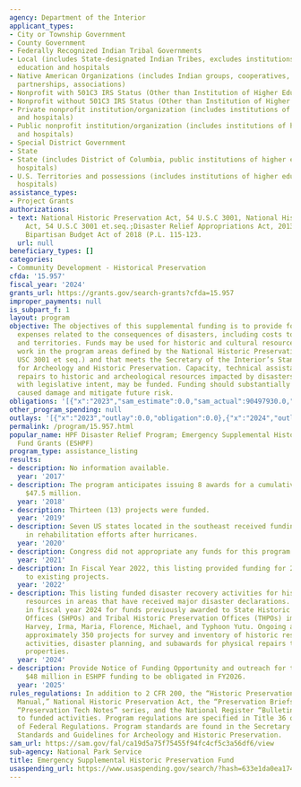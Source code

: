 ```yaml
---
agency: Department of the Interior
applicant_types:
- City or Township Government
- County Government
- Federally Recognized Indian Tribal Governments
- Local (includes State-designated Indian Tribes, excludes institutions of higher
  education and hospitals
- Native American Organizations (includes Indian groups, cooperatives, corporations,
  partnerships, associations)
- Nonprofit with 501C3 IRS Status (Other than Institution of Higher Education)
- Nonprofit without 501C3 IRS Status (Other than Institution of Higher Education)
- Private nonprofit institution/organization (includes institutions of higher education
  and hospitals)
- Public nonprofit institution/organization (includes institutions of higher education
  and hospitals)
- Special District Government
- State
- State (includes District of Columbia, public institutions of higher education and
  hospitals)
- U.S. Territories and possessions (includes institutions of higher education and
  hospitals)
assistance_types:
- Project Grants
authorizations:
- text: National Historic Preservation Act, 54 U.S.C 3001, National Historic Preservation
    Act, 54 U.S.C 3001 et.seq.;Disaster Relief Appropriations Act, 2013 (P.L. 113-2);
    Bipartisan Budget Act of 2018 (P.L. 115-123.
  url: null
beneficiary_types: []
categories:
- Community Development - Historical Preservation
cfda: '15.957'
fiscal_year: '2024'
grants_url: https://grants.gov/search-grants?cfda=15.957
improper_payments: null
is_subpart_f: 1
layout: program
objective: The objectives of this supplemental funding is to provide for necessary
  expenses related to the consequences of disasters, including costs to States, Tribes,
  and territories. Funds may be used for historic and cultural resource preservation
  work in the program areas defined by the National Historic Preservation Act (54
  USC 3001 et seq.) and that meets the Secretary of the Interior’s Standards and Guidelines
  for Archeology and Historic Preservation. Capacity, technical assistance, and emergency
  repairs to historic and archeological resources impacted by disasters, consistent
  with legislative intent, may be funded. Funding should substantially mitigate disaster
  caused damage and mitigate future risk.
obligations: '[{"x":"2023","sam_estimate":0.0,"sam_actual":90497930.0,"usa_spending_actual":0.0},{"x":"2024","sam_estimate":0.0,"sam_actual":0.0,"usa_spending_actual":-303103.41},{"x":"2025","sam_estimate":0.0,"sam_actual":0.0,"usa_spending_actual":0.0}]'
other_program_spending: null
outlays: '[{"x":"2023","outlay":0.0,"obligation":0.0},{"x":"2024","outlay":0.0,"obligation":0.0},{"x":"2025","outlay":0.0,"obligation":0.0}]'
permalink: /program/15.957.html
popular_name: HPF Disaster Relief Program; Emergency Supplemental Historic Preservation
  Fund Grants (ESHPF)
program_type: assistance_listing
results:
- description: No information available.
  year: '2017'
- description: The program anticipates issuing 8 awards for a cumulative total of
    $47.5 million.
  year: '2018'
- description: Thirteen (13) projects were funded.
  year: '2019'
- description: Seven US states located in the southeast received funding to assist
    in rehabilitation efforts after hurricanes.
  year: '2020'
- description: Congress did not appropriate any funds for this program during FY2021
  year: '2021'
- description: In Fiscal Year 2022, this listing provided funding for 20 modifications
    to existing projects.
  year: '2022'
- description: This listing funded disaster recovery activities for historic and cultural
    resources in areas that have received major disaster declarations. Work continued
    in fiscal year 2024 for funds previously awarded to State Historic Preservation
    Offices (SHPOs) and Tribal Historic Preservation Offices (THPOs) impacted by Hurricanes
    Harvey, Irma, Maria, Florence, Michael, and Typhoon Yutu. Ongoing activities included
    approximately 350 projects for survey and inventory of historic resources, compliance
    activities, disaster planning, and subawards for physical repairs to historic
    properties.
  year: '2024'
- description: Provide Notice of Funding Opportunity and outreach for the award of
    $48 million in ESHPF funding to be obligated in FY2026.
  year: '2025'
rules_regulations: In addition to 2 CFR 200, the “Historic Preservation Fund Grant
  Manual,” National Historic Preservation Act, the “Preservation Briefs” series, the
  “Preservation Tech Notes” series, and the National Register “Bulletin” series apply
  to funded activities. Program regulations are specified in Title 36 of the Code
  of Federal Regulations. Program standards are found in the Secretary of the Interior’s
  Standards and Guidelines for Archeology and Historic Preservation.
sam_url: https://sam.gov/fal/ca19d5a75f75455f94fc4cf5c3a56df6/view
sub-agency: National Park Service
title: Emergency Supplemental Historic Preservation Fund
usaspending_url: https://www.usaspending.gov/search/?hash=633e1da0ea17435cbe2d399a91eeb49c
---
```

